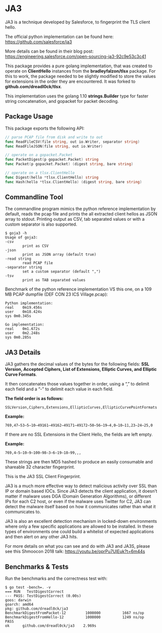 # JA3

JA3 is a technique developed by Salesforce, to fingerprint the TLS client hello.

The official python implementation can be found here: https://github.com/salesforce/ja3

More details can be found in their blog post: https://engineering.salesforce.com/open-sourcing-ja3-92c9e53c3c41

This package provides a pure golang implementation, that was created to operate on **ClientHello** instances from the **bradleyfalzon/tlsx** package.
For this to work, the package needed to be slightly modified to store the values for extensions in the order they are encountered.
It was forked to **github.com/dreadl0ck/tlsx**.

This implementation uses the golang 1.10 **strings.Builder** type for faster string concatenation,
and gopacket for packet decoding.

## Package Usage

This package exports the following API:
    
```go
// parse PCAP file from disk and write to out
func ReadFileCSV(file string, out io.Writer, separator string)
func ReadFileJSON(file string, out io.Writer)

// operate on a gopacket.Packet
func PacketDigest(p gopacket.Packet) string
func Packet(p gopacket.Packet) (digest string, bare string)

// operate on a tlsx.ClientHello
func Digest(hello *tlsx.ClientHello) string
func Hash(hello *tlsx.ClientHello) (digest string, bare string)
```

## Commandline Tool

The commandline program mimics the python reference implementation by default, 
reads the pcap file and prints the all extracted client hellos as JSON array to stdout.
Printing output as CSV, tab separated values or with a custom separator is also supported.

    $ goja3 -h
    Usage of goja3:
    -csv
            print as CSV
    -json
            print as JSON array (default true)
    -read string
            read PCAP file
    -separator string
            set a custom separator (default ",")
    -tsv
            print as TAB separated values

Benchmark of the python reference implementation VS this one,
on a 109 MB PCAP dumpfile (DEF CON 23 ICS Village.pcap):

    Python implementation:
    real	0m19.456s
    user	0m18.424s
    sys	0m0.345s

    Go implementation:
    real	0m1.672s
    user	0m2.248s
    sys	0m0.285s

## JA3 Details

JA3 gathers the decimal values of the bytes for the following fields: **SSL Version, Accepted Ciphers, List of Extensions, Elliptic Curves, and Elliptic Curve Formats**.

It then concatenates those values together in order, using a “,” to delimit each field and a “-” to delimit each value in each field.

**The field order is as follows:**

    SSLVersion,Ciphers,Extensions,EllipticCurves,EllipticCurvePointFormats

**Example:**

    769,47–53–5–10–49161–49162–49171–49172–50–56–19–4,0–10–11,23–24–25,0

If there are no SSL Extensions in the Client Hello, the fields are left empty.

**Example:**

    769,4–5–10–9–100–98–3–6–19–18–99,,,

These strings are then MD5 hashed to produce an easily consumable and shareable 32 character fingerprint. 

This is the JA3 SSL Client Fingerprint.

JA3 is a much more effective way to detect malicious activity over SSL than IP or domain based IOCs. Since JA3 detects the client application, it doesn’t matter if malware uses DGA (Domain Generation Algorithms), or different IPs for each C2 host, or even if the malware uses Twitter for C2, JA3 can detect the malware itself based on how it communicates rather than what it communicates to.

JA3 is also an excellent detection mechanism in locked-down environments where only a few specific applications are allowed to be installed. In these types of environments one could build a whitelist of expected applications and then alert on any other JA3 hits.

For more details on what you can see and do with JA3 and JA3S, please see this Shmoocon 2018 talk: https://youtu.be/oprPu7UIEuk?t=6m44s

## Benchmarks & Tests

Run the benchmarks and the correctness test with:

    $ go test -bench=. -v
    === RUN   TestDigestCorrect
    --- PASS: TestDigestCorrect (0.00s)
    goos: darwin
    goarch: amd64
    pkg: github.com/dreadl0ck/ja3
    BenchmarkDigestFromPacket-12    	 1000000	      1667 ns/op
    BenchmarkDigestFromHello-12     	 1000000	      1249 ns/op
    PASS
    ok  	github.com/dreadl0ck/ja3	2.969s